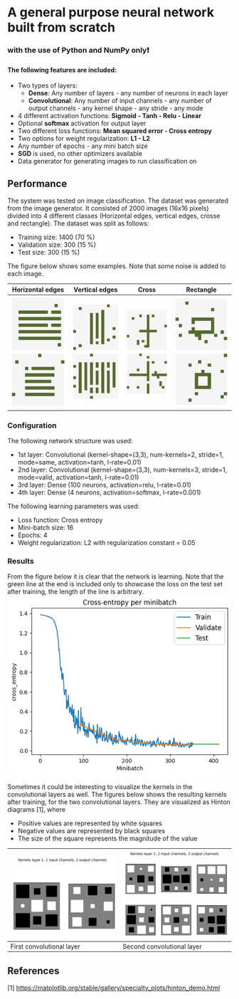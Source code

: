 # A general purpose neural network built from scratch
### with the use of Python and NumPy only:heavy_exclamation_mark:
#### The following features are included:
- Two types of layers: 
  - **Dense**: Any number of layers - any number of neurons in each layer
  - **Convolutional**: Any number of input channels - any number of output channels - any kernel shape - any stride - any mode
- 4 different activation functions: **Sigmoid - Tanh - Relu - Linear**
- Optional **softmax** activation for output layer
- Two different loss functions: **Mean squared error - Cross entropy**
- Two options for weight regularization: **L1 - L2**
- Any number of epochs - any mini batch size
- **SGD** is used, no other optimizers available
- Data generator for generating images to run classification on


## Performance
The system was tested on image classification.
The dataset was generated from the image generator.
It consisted of 2000 images (16x16 pixels) divided into 4 different classes (Horizontal edges, vertical edges, crosse and rectangle).
The dataset was split as follows:
- Training size: 1400 (70 %)
- Validation size: 300 (15 %)
- Test size: 300 (15 %)

The figure below shows some examples. Note that some noise is added to each image.

Horizontal edges | Vertical edges | Cross | Rectangle
------------ | ------------- | ------------- | -------------
![hor0](/data/examples/fig-0.png) ![hor1](/data/examples/fig-4.png)  | ![ver0](/data/examples/fig-1.png) ![ver1](/data/examples/fig-5.png) | ![cross0](/data/examples/fig-2.png) ![cross1](/data/examples/fig-6.png) | ![rect0](/data/examples/fig-3.png) ![rect1](/data/examples/fig-7.png)

### Configuration
The following network structure was used:
- 1st layer: Convolutional (kernel-shape=(3,3), num-kernels=2, stride=1, mode=same, activation=tanh, l-rate=0.01)
- 2nd layer: Convolutional (kernel-shape=(3,3), num-kernels=3, stride=1, mode=valid, activation=tanh, l-rate=0.01)
- 3rd layer: Dense (100 neurons, activation=relu, l-rate=0.01)
- 4th layer: Dense (4 neurons, activation=softmax, l-rate=0.001)

The following learning parameters was used:
- Loss function: Cross entropy
- Mini-batch size: 16
- Epochs: 4
- Weight regularization: L2 with regularization constant = 0.05

### Results
From the figure below it is clear that the network is learning. Note that the green line at the end is included
only to showcase the loss on the test set after training, the length of the line is arbitrary.
![loss](/data/result/fig-loss.png)


Sometimes it could be interesting to visualize the kernels in the convolutional layers as well.
The figures below shows the resulting kernels after training, for the two convolutional layers.
They are visualized as Hinton diagrams [1], where
- Positive values are represented by white squares
- Negative values are represented by black squares
- The size of the square represents the magnitude of the value

![kernel1](/data/result/kernels-layer-1.png) | ![kernel2](/data/result/kernels-layer-2.png)
------ | ------
First convolutional layer | Second convolutional layer

## References
[1] https://matplotlib.org/stable/gallery/specialty_plots/hinton_demo.html